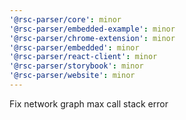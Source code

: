 ```yaml
---
'@rsc-parser/core': minor
'@rsc-parser/embedded-example': minor
'@rsc-parser/chrome-extension': minor
'@rsc-parser/embedded': minor
'@rsc-parser/react-client': minor
'@rsc-parser/storybook': minor
'@rsc-parser/website': minor
---
```


Fix network graph max call stack error
